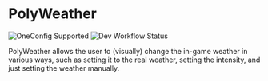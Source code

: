# PolyWeather
![OneConfig Supported](https://i.imgur.com/pFqMYWp.png)
![Dev Workflow Status](https://img.shields.io/github/v/release/Polyfrost/PolyWeather.svg?style=for-the-badge&color=1452cc&label=release)

PolyWeather allows the user to (visually) change the in-game weather in various ways, such as setting it to the real weather, setting the intensity, and just setting the weather manually.
